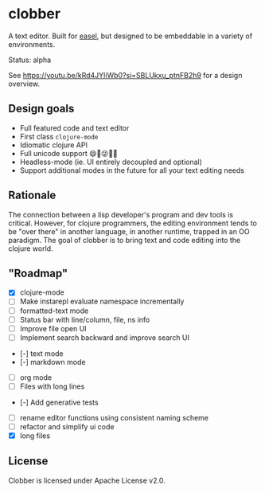 # clobber

A text editor. Built for [easel](https://github.com/phronmophobic/easel/), but designed to be embeddable in a variety of environments.

Status: alpha

See https://youtu.be/kRd4JYIiWb0?si=SBLUkxu_ptnFB2h9 for a design overview.

## Design goals
- Full featured code and text editor
- First class `clojure-mode`
- Idiomatic clojure API
- Full unicode support 😄🤩😜🚀🍩
- Headless-mode (ie. UI entirely decoupled and optional)
- Support additional modes in the future for all your text editing needs

## Rationale

The connection between a lisp developer's program and dev tools is critical. However, for clojure programmers, the editing environment tends to be "over there" in another language, in another runtime, trapped in an OO paradigm. The goal of clobber is to bring text and code editing into the clojure world.

## "Roadmap"

- [X] clojure-mode
- [ ] Make instarepl evaluate namespace incrementally
- [ ] formatted-text mode
- [ ] Status bar with line/column, file, ns info
- [ ] Improve file open UI
- [ ] Implement search backward and improve search UI
- [-] text mode
- [-] markdown mode
- [ ] org mode
- [ ] Files with long lines
- [-] Add generative tests
- [ ] rename editor functions using consistent naming scheme
- [ ] refactor and simplify ui code
- [X] long files

## License

Clobber is licensed under Apache License v2.0.

